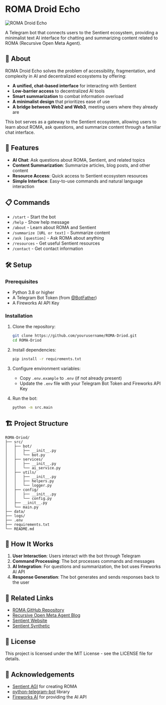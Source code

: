 # ROMA Droid Echo

![ROMA Droid Echo](https://img.shields.io/badge/ROMA-Droid%20Echo-blue)

A Telegram bot that connects users to the Sentient ecosystem, providing a minimalist text AI interface for chatting and summarizing content related to ROMA (Recursive Open Meta Agent).

## 🤖 About

ROMA Droid Echo solves the problem of accessibility, fragmentation, and complexity in AI and decentralized ecosystems by offering:

- **A unified, chat-based interface** for interacting with Sentient
- **Low-barrier access** to decentralized AI tools
- **Smart summarization** to combat information overload
- **A minimalist design** that prioritizes ease of use
- **A bridge between Web2 and Web3**, meeting users where they already are

This bot serves as a gateway to the Sentient ecosystem, allowing users to learn about ROMA, ask questions, and summarize content through a familiar chat interface.

## 🚀 Features

- **AI Chat**: Ask questions about ROMA, Sentient, and related topics
- **Content Summarization**: Summarize articles, blog posts, and other content
- **Resource Access**: Quick access to Sentient ecosystem resources
- **Simple Interface**: Easy-to-use commands and natural language interaction

## 📋 Commands

- `/start` - Start the bot
- `/help` - Show help message
- `/about` - Learn about ROMA and Sentient
- `/summarize [URL or text]` - Summarize content
- `/ask [question]` - Ask ROMA about anything
- `/resources` - Get useful Sentient resources
- `/contact` - Get contact information

## 🛠️ Setup

### Prerequisites

- Python 3.8 or higher
- A Telegram Bot Token (from [@BotFather](https://t.me/botfather))
- A Fireworks AI API Key

### Installation

1. Clone the repository:
   ```bash
   git clone https://github.com/yourusername/ROMA-Driod.git
   cd ROMA-Driod
   ```

2. Install dependencies:
   ```bash
   pip install -r requirements.txt
   ```

3. Configure environment variables:
   - Copy `.env.example` to `.env` (if not already present)
   - Update the `.env` file with your Telegram Bot Token and Fireworks API Key

4. Run the bot:
   ```bash
   python -m src.main
   ```

## 🏗️ Project Structure

```
ROMA-Driod/
├── src/
│   ├── bot/
│   │   ├── __init__.py
│   │   └── bot.py
│   ├── services/
│   │   ├── __init__.py
│   │   └── ai_service.py
│   ├── utils/
│   │   ├── __init__.py
│   │   ├── helpers.py
│   │   └── logger.py
│   ├── config/
│   │   ├── __init__.py
│   │   └── config.py
│   ├── __init__.py
│   └── main.py
├── data/
├── logs/
├── .env
├── requirements.txt
└── README.md
```

## 🔄 How It Works

1. **User Interaction**: Users interact with the bot through Telegram
2. **Command Processing**: The bot processes commands and messages
3. **AI Integration**: For questions and summarization, the bot uses Fireworks AI API
4. **Response Generation**: The bot generates and sends responses back to the user

## 🔗 Related Links

- [ROMA GitHub Repository](https://github.com/sentient-agi/ROMA)
- [Recursive Open Meta Agent Blog](https://blog.sentient.xyz/posts/recursive-open-meta-agent)
- [Sentient Website](https://www.sentient.xyz/)
- [Sentient Synthetic](https://sentient-synthetic.vercel.app/)

## 📝 License

This project is licensed under the MIT License - see the LICENSE file for details.

## 🙏 Acknowledgements

- [Sentient AGI](https://www.sentient.xyz/) for creating ROMA
- [python-telegram-bot](https://github.com/python-telegram-bot/python-telegram-bot) library
- [Fireworks AI](https://fireworks.ai/) for providing the AI API